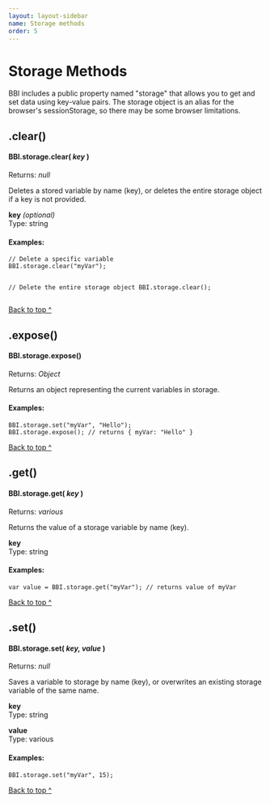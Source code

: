 ```yaml
---
layout: layout-sidebar
name: Storage methods
order: 5
---
```


# Storage Methods

BBI includes a public property named "storage" that allows you to get and set data using key-value pairs. The storage object is an alias for the browser's sessionStorage, so there may be some browser limitations.

## .clear()
<div id="method-storage-clear" class="panel-wrapper">
	<div class="panel panel-primary">
		<div class="panel-heading">
			<h4 class="panel-title">BBI.storage.clear( <em>key</em> )</h4>
			<div class="panel-subtitle">Returns: <em>null</em></div>
		</div>
		<div class="panel-body">
			<p>Deletes a stored variable by name (key), or deletes the entire storage object if a key is not provided.</p>
			<div class="well">
				<p>
					<strong>key</strong> <em>(optional)</em><br>
					<span class="text-muted">Type: string</span><br>
				</p>
			</div>
			<h4>Examples:</h4>
            <pre class="line-numbers"><code class="language-javascript">// Delete a specific variable
BBI.storage.clear("myVar");

// Delete the entire storage object
BBI.storage.clear();</code></pre>
		</div>
	</div>
	<p class="back-to-top"><a href="#header">Back to top ^</a></p>
</div>

## .expose()

<div id="method-storage-expose" class="panel-wrapper">
	<div class="panel panel-primary">
		<div class="panel-heading">
			<h4 class="panel-title">BBI.storage.expose()</h4>
			<div class="panel-subtitle">Returns: <em>Object</em></div>
		</div>
		<div class="panel-body">
			<p>Returns an object representing the current variables in storage.</p>
			<h4>Examples:</h4>
            <pre class="line-numbers"><code class="language-javascript">BBI.storage.set("myVar", "Hello");
BBI.storage.expose(); // returns { myVar: "Hello" }</code></pre>
		</div>
	</div>
	<p class="back-to-top"><a href="#header">Back to top ^</a></p>
</div>

## .get()

<div id="method-storage-clear" class="panel-wrapper">
	<div class="panel panel-primary">
		<div class="panel-heading">
			<h4 class="panel-title">BBI.storage.get( <em>key</em> )</h4>
			<div class="panel-subtitle">Returns: <em>various</em></div>
		</div>
		<div class="panel-body">
			<p>Returns the value of a storage variable by name (key).</p>
			<div class="well">
				<p>
					<strong>key</strong><br>
					<span class="text-muted">Type: string</span><br>
				</p>
			</div>
			<h4>Examples:</h4>
            <pre class="line-numbers"><code class="language-javascript">var value = BBI.storage.get("myVar"); // returns value of myVar</code></pre>
		</div>
	</div>
	<p class="back-to-top"><a href="#header">Back to top ^</a></p>
</div>

## .set()

<div id="method-storage-set" class="panel-wrapper">
	<div class="panel panel-primary">
		<div class="panel-heading">
			<h4 class="panel-title">BBI.storage.set( <em>key, value</em> )</h4>
			<div class="panel-subtitle">Returns: <em>null</em></div>
		</div>
		<div class="panel-body">
			<p>Saves a variable to storage by name (key), or overwrites an existing storage variable of the same name.</p>
			<div class="well">
				<p>
					<strong>key</strong><br>
					<span class="text-muted">Type: string</span><br>
				</p>
				<p>
					<strong>value</strong><br>
					<span class="text-muted">Type: various</span><br>
				</p>
			</div>
			<h4>Examples:</h4>
            <pre class="line-numbers"><code class="language-javascript">BBI.storage.set("myVar", 15);</code></pre>
		</div>
	</div>
	<p class="back-to-top"><a href="#header">Back to top ^</a></p>
</div>
